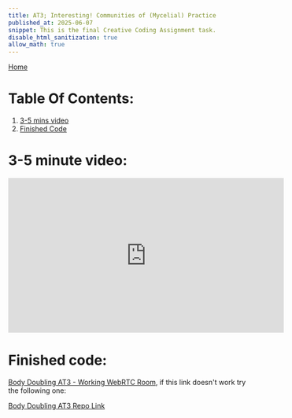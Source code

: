 ```yaml
---
title: AT3; Interesting! Communities of (Mycelial) Practice
published_at: 2025-06-07
snippet: This is the final Creative Coding Assignment task.
disable_html_sanitization: true
allow_math: true
---
```


[Home](https://cclanchublo6.deno.dev/)

# Table Of Contents:

1. [3-5 mins video](#3-5-minute-video)
2. [Finished Code](#finished-code)

# 3-5 minute video:

<iframe width="560" height="315" id="AT3" src="https://www.youtube.com/embed/mUZmO6fLgp8?si=lLeXlIxpP8yG898s" title="YouTube video player" frameborder="0" allow="accelerometer; autoplay; clipboard-write; encrypted-media; gyroscope; picture-in-picture; web-share" referrerpolicy="strict-origin-when-cross-origin" allowfullscreen></iframe>

<script type="module">
    const iframe = document.getElementById('AT3')
    const updateDimensions = () => {
        iframe.width = iframe.parentNode.scrollWidth
        iframe.height = iframe.width * 9 / 16
    }
    
    updateDimensions()
    window.addEventListener('resize', updateDimensions)
</script>

# Finished code:

[Body Doubling AT3 - Working WebRTC Room](https://lanchu-ccwebrtc-69.deno.dev/?room=room-35jxrs95s), if this link doesn't work try the following one:

[Body Doubling AT3 Repo Link](https://github.com/Lanchu2hen9/CCWebRTC)
